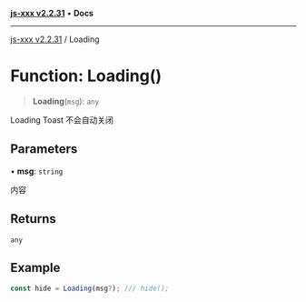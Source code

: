 [**js-xxx v2.2.31**](../README.md) • **Docs**

***

[js-xxx v2.2.31](../README.md) / Loading

# Function: Loading()

> **Loading**(`msg`): `any`

Loading Toast 不会自动关闭

## Parameters

• **msg**: `string`

内容

## Returns

`any`

## Example

```ts
const hide = Loading(msg?); /// hide();
```
